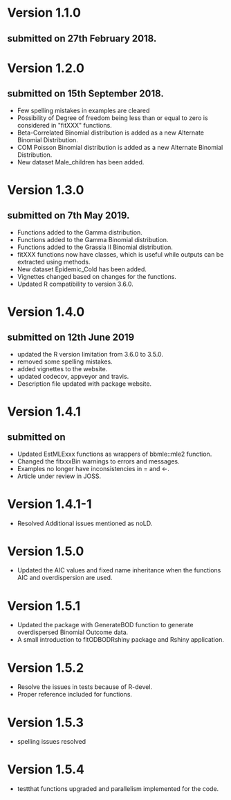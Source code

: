 # Version 1.1.0 

## submitted on 27th February 2018. 

# Version 1.2.0 

## submitted on 15th September 2018.

- Few spelling mistakes in examples are cleared
- Possibility of Degree of freedom being less than or equal to zero is considered in "fitXXX" functions.
- Beta-Correlated Binomial distribution is added as a new Alternate Binomial Distribution. 
- COM Poisson Binomial distribution is added as a new Alternate Binomial Distribution.
- New dataset Male_children has been added.

# Version 1.3.0 

## submitted on 7th May 2019.

- Functions added to the Gamma distribution.
- Functions added to the Gamma Binomial distribution. 
- Functions added to the Grassia II Binomial distribution.
- fitXXX functions now have classes, which is useful while outputs can be extracted using methods.
- New dataset Epidemic_Cold has been added.
- Vignettes changed based on changes for the functions.
- Updated R compatibility to version 3.6.0.

# Version 1.4.0 

## submitted on 12th June 2019

- updated the R version limitation from 3.6.0 to 3.5.0. 
- removed some spelling mistakes. 
- added vignettes to the website. 
- updated codecov, appveyor and travis.
- Description file updated with package website.

# Version 1.4.1

## submitted on 

- Updated EstMLExxx functions as wrappers of bbmle::mle2 function.
- Changed the fitxxxBin warnings to errors and messages.
- Examples no longer have inconsistencies in = and <-. 
- Article under review in JOSS.

# Version 1.4.1-1

- Resolved Additional issues mentioned as noLD.

# Version 1.5.0

- Updated the AIC values and fixed name inheritance when the functions AIC and overdispersion are used.

# Version 1.5.1

- Updated the package with GenerateBOD function to generate overdispersed Binomial Outcome data. 
- A small introduction to fitODBODRshiny package and Rshiny application.

# Version 1.5.2

- Resolve the issues in tests because of R-devel.
- Proper reference included for functions. 

# Version 1.5.3

- spelling issues resolved

# Version 1.5.4

- testthat functions upgraded and parallelism implemented for the code.
